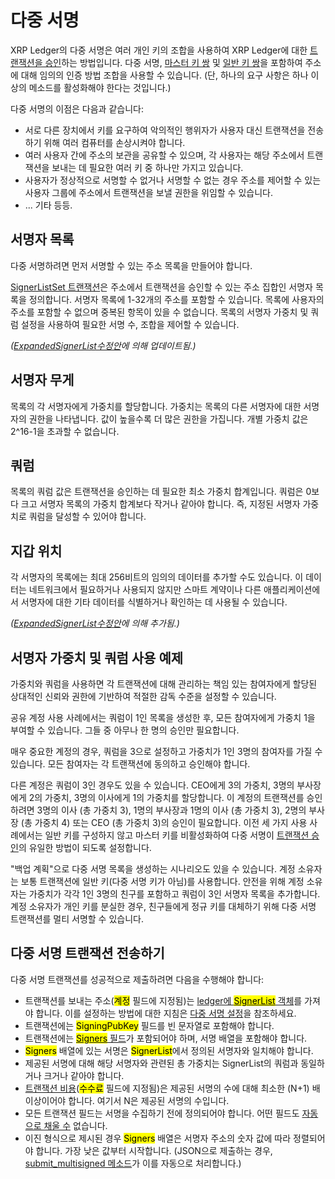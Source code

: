 # 다중 서명

XRP Ledger의 다중 서명은 여러 개인 키의 조합을 사용하여 XRP Ledger에 대한 [트랜잭션을 승인](../transactions/#undefined-2)하는 방법입니다. 다중 서명, [마스터 키 쌍](cryptographic-keys.md#undefined-7) 및 [일반 키 쌍](cryptographic-keys.md#undefined-9)을 포함하여 주소에 대해 임의의 인증 방법 조합을 사용할 수 있습니다. (단, 하나의 요구 사항은 하나 이상의 메소드를 활성화해야 한다는 것입니다.)

다중 서명의 이점은 다음과 같습니다:

* 서로 다른 장치에서 키를 요구하여 악의적인 행위자가 사용자 대신 트랜잭션을 전송하기 위해 여러 컴퓨터를 손상시켜야 합니다.&#x20;
* 여러 사용자 간에 주소의 보관을 공유할 수 있으며, 각 사용자는 해당 주소에서 트랜잭션을 보내는 데 필요한 여러 키 중 하나만 가지고 있습니다.&#x20;
* 사용자가 정상적으로 서명할 수 없거나 서명할 수 없는 경우 주소를 제어할 수 있는 사용자 그룹에 주소에서 트랜잭션을 보낼 권한을 위임할 수 있습니다.
* ... 기타 등등.

## 서명자 목록

다중 서명하려면 먼저 서명할 수 있는 주소 목록을 만들어야 합니다.

[SignerListSet 트랜잭션](../../references/xrp-ledger/undefined-1/undefined-1/signerlistset.md)은 주소에서 트랜잭션을 승인할 수 있는 주소 집합인 서명자 목록을 정의합니다. 서명자 목록에 1-32개의 주소를 포함할 수 있습니다. 목록에 사용자의 주소를 포함할 수 없으며 중복된 항목이 있을 수 없습니다. 목록의 서명자 가중치 및 쿼럼 설정을 사용하여 필요한 서명 수, 조합을 제어할 수 있습니다.

_(_[_ExpandedSignerList수정안_](../xrp-ledger/amendments/undefined.md#expandedsignerlist)_에 의해 업데이트됨.)_

## 서명자 무게&#x20;

목록의 각 서명자에게 가중치를 할당합니다. 가중치는 목록의 다른 서명자에 대한 서명자의 권한을 나타냅니다. 값이 높을수록 더 많은 권한을 가집니다. 개별 가중치 값은 2^16-1을 초과할 수 없습니다.&#x20;

## 쿼럼

목록의 쿼럼 값은 트랜잭션을 승인하는 데 필요한 최소 가중치 합계입니다. 쿼럼은 0보다 크고 서명자 목록의 가중치 합계보다 작거나 같아야 합니다. 즉, 지정된 서명자 가중치로 쿼럼을 달성할 수 있어야 합니다.

## 지갑 위치

각 서명자의 목록에는 최대 256비트의 임의의 데이터를 추가할 수도 있습니다. 이 데이터는 네트워크에서 필요하거나 사용되지 않지만 스마트 계약이나 다른 애플리케이션에서 서명자에 대한 기타 데이터를 식별하거나 확인하는 데 사용될 수 있습니다.

_(_[_ExpandedSignerList수정안_](../xrp-ledger/amendments/undefined.md#expandedsignerlist)_에 의해 추가됨.)_

## 서명자 가중치 및 쿼럼 사용 예제&#x20;

가중치와 쿼럼을 사용하면 각 트랜잭션에 대해 관리하는 책임 있는 참여자에게 할당된 상대적인 신뢰와 권한에 기반하여 적절한 감독 수준을 설정할 수 있습니다.

공유 계정 사용 사례에서는 쿼럼이 1인 목록을 생성한 후, 모든 참여자에게 가중치 1을 부여할 수 있습니다. 그들 중 아무나 한 명의 승인만 필요합니다.

매우 중요한 계정의 경우, 쿼럼을 3으로 설정하고 가중치가 1인 3명의 참여자를 가질 수 있습니다. 모든 참여자는 각 트랜잭션에 동의하고 승인해야 합니다.

다른 계정은 쿼럼이 3인 경우도 있을 수 있습니다. CEO에게 3의 가중치, 3명의 부사장에게 2의 가중치, 3명의 이사에게 1의 가중치를 할당합니다. 이 계정의 트랜잭션를 승인하려면 3명의 이사 (총 가중치 3), 1명의 부사장과 1명의 이사 (총 가중치 3), 2명의 부사장 (총 가중치 4) 또는 CEO (총 가중치 3)의 승인이 필요합니다. 이전 세 가지 사용 사례에서는 일반 키를 구성하지 않고 마스터 키를 비활성화하여 다중 서명이 [트랜잭션 승인](../transactions/#undefined-2)의 유일한 방법이 되도록 설정합니다.

"백업 계획"으로 다중 서명 목록을 생성하는 시나리오도 있을 수 있습니다. 계정 소유자는 보통 트랜잭션에 일반 키(다중 서명 키가 아님)를 사용합니다. 안전을 위해 계정 소유자는 가중치가 각각 1인 3명의 친구를 포함하고 쿼럼이 3인 서명자 목록을 추가합니다. 계정 소유자가 개인 키를 분실한 경우, 친구들에게 정규 키를 대체하기 위해 다중 서명 트랜잭션를 멀티 서명할 수 있습니다.

## 다중 서명 트랜잭션 전송하기&#x20;

다중 서명 트랜잭션를 성공적으로 제출하려면 다음을 수행해야 합니다:

* 트랜잭션를 보내는 주소(<mark style="background-color:yellow;">계정</mark> 필드에 지정됨)는 [ledger에 <mark style="background-color:yellow;">SignerList</mark> 객체](../../references/xrp-ledger/ledger/ledger-1/signerlist.md)를 가져야 합니다. 이를 설정하는 방법에 대한 지침은 [다중 서명 설정](../../tutorials/tasks/manage-account-settings/undefined-3.md)을 참조하세요.
* 트랜잭션에는 <mark style="background-color:yellow;">SigningPubKey</mark> 필드를 빈 문자열로 포함해야 합니다.
* 트랜잭션에는 [<mark style="background-color:yellow;">Signers</mark> 필드](../../references/xrp-ledger/undefined-1/undefined.md#undefined-5)가 포함되어야 하며, 서명 배열을 포함해야 합니다.&#x20;
* <mark style="background-color:yellow;">Signers</mark> 배열에 있는 서명은 <mark style="background-color:yellow;">SignerList</mark>에서 정의된 서명자와 일치해야 합니다.&#x20;
* 제공된 서명에 대해 해당 서명자와 관련된 총 가중치는 SignerList의 쿼럼과 동일하거나 크거나 같아야 합니다.
* [트랜잭션 비용](../transactions/transaction-cost.md)(<mark style="background-color:yellow;">수수료</mark> 필드에 지정됨)은 제공된 서명의 수에 대해 최소한 (N+1) 배 이상이어야 합니다. 여기서 N은 제공된 서명의 수입니다.&#x20;
* 모든 트랜잭션 필드는 서명을 수집하기 전에 정의되어야 합니다. 어떤 필드도 [자동으로 채울 수](../../references/xrp-ledger/undefined-1/undefined.md#undefined) 없습니다.&#x20;
* 이진 형식으로 제시된 경우 <mark style="background-color:yellow;">Signers</mark> 배열은 서명자 주소의 숫자 값에 따라 정렬되어야 합니다. 가장 낮은 값부터 시작합니다. (JSON으로 제출하는 경우, [submit\_multisigned 메소드](../../references/http-websocket-apis/api-1/undefined-1/submit\_multisigned.md)가 이를 자동으로 처리합니다.)
